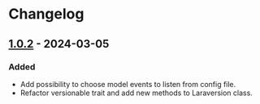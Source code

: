 # Changelog

## [1.0.2](https://github.com/latomate07/laraversion/releases/tag/v1.0.1) - 2024-03-05

### Added

- Add possibility to choose model events to listen from config file.
- Refactor versionable trait and add new methods to Laraversion class.